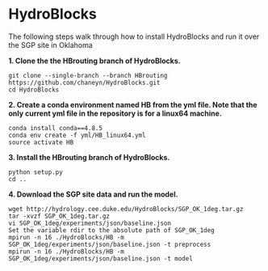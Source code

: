HydroBlocks
==========

The following steps walk through how to install HydroBlocks and run it over the SGP site in Oklahoma

**1. Clone the the HBrouting branch of HydroBlocks.**

```
git clone --single-branch --branch HBrouting https://github.com/chaneyn/HydroBlocks.git
cd HydroBlocks
```

**2. Create a conda environment named HB from the yml file. Note that the only current yml file in the repository is for a linux64 machine.** 

```
conda install conda==4.8.5
conda env create -f yml/HB_linux64.yml
source activate HB
```

**3. Install the HBrouting branch of HydroBlocks.**

```
python setup.py 
cd ..
```

**4. Download the SGP site data and run the model.**

```
wget http://hydrology.cee.duke.edu/HydroBlocks/SGP_OK_1deg.tar.gz
tar -xvzf SGP_OK_1deg.tar.gz
vi SGP_OK_1deg/experiments/json/baseline.json
Set the variable rdir to the absolute path of SGP_OK_1deg
mpirun -n 16 ./HydroBlocks/HB -m SGP_OK_1deg/experiments/json/baseline.json -t preprocess
mpirun -n 16 ./HydroBlocks/HB -m SGP_OK_1deg/experiments/json/baseline.json -t model
```

